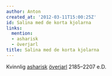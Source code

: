 ```yaml
---
author: Anton
created_at: '2012-03-11T15:00:25Z'
id: Salina med de korta kjolarna
links:
  mention:
  - asharisk
  - överjarl
title: Salina med de korta kjolarna
---
```


Kvinnlig [asharisk][] [överjarl] 2185–2207 e.D.

  [asharisk]: asharisk
  [överjarl]: överjarl
